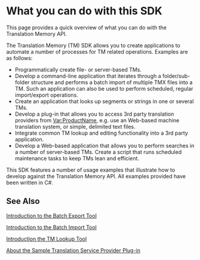 What you can do with this SDK
=====
This page provides a quick overview of what you can do with the Translation Memory API.

The Translation Memory (TM) SDK allows you to create applications to automate a number of processes for TM related operations. Examples are as follows:

* Programmatically create file- or server-based TMs.
* Develop a command-line application that iterates through a folder/sub-folder structure and performs a batch import of multiple TMX files into a TM. Such an application can also be used to perform scheduled, regular import/export operations.
* Create an application that looks up segments or strings in one or several TMs.
* Develop a plug-in that allows you to access 3rd party translation providers from <Var:ProductName>, e.g. use an Web-based machine translation system, or simple, delimited text files.
* Integrate common TM lookup and editing functionality into a 3rd party application.
* Develop a Web-based application that allows you to perform searches in a number of server-based TMs.
Create a script that runs scheduled maintenance tasks to keep TMs lean and efficient.


This SDK features a number of usage examples that illustrate how to develop against the Translation Memory API. All examples provided have been written in C#.

See Also
-------
[Introduction to the Batch Export Tool](introduction_to_the_tm_batch_export_tool.md)

[Introduction to the Batch Import Tool](introduction_to_the_tm_batch_import_tool.md)

[Introduction the TM Lookup Tool](introduction_to_the_tm_lookup_tool.md)

[About the Sample Translation Service Provider Plug-in](about_the_sample_translation_service_provider_plugin.md)